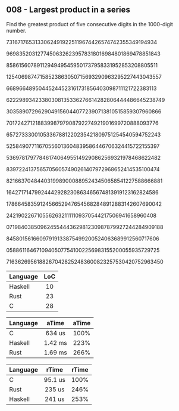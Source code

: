 008 - Largest product in a series
---------------------------------

Find the greatest product of five consecutive digits in the 1000-digit number.

73167176531330624919225119674426574742355349194934

96983520312774506326239578318016984801869478851843

85861560789112949495459501737958331952853208805511

12540698747158523863050715693290963295227443043557

66896648950445244523161731856403098711121722383113

62229893423380308135336276614282806444486645238749

30358907296290491560440772390713810515859307960866

70172427121883998797908792274921901699720888093776

65727333001053367881220235421809751254540594752243

52584907711670556013604839586446706324415722155397

53697817977846174064955149290862569321978468622482

83972241375657056057490261407972968652414535100474

82166370484403199890008895243450658541227588666881

16427171479924442928230863465674813919123162824586

17866458359124566529476545682848912883142607690042

24219022671055626321111109370544217506941658960408

07198403850962455444362981230987879927244284909188

84580156166097919133875499200524063689912560717606

05886116467109405077541002256983155200055935729725

71636269561882670428252483600823257530420752963450

Language | LoC
--- | :---:
Haskell | 10
Rust | 23
C | 28

Language | aTime | aTime
--- | :---: | :---:
C |  634 us | 100%
Haskell | 1.42 ms | 223%
Rust | 1.69 ms | 266%

Language | rTime | rTime
--- | :---: | :---:
C | 95.1 us | 100%
Rust |  235 us | 246%
Haskell |  241 us | 253%
